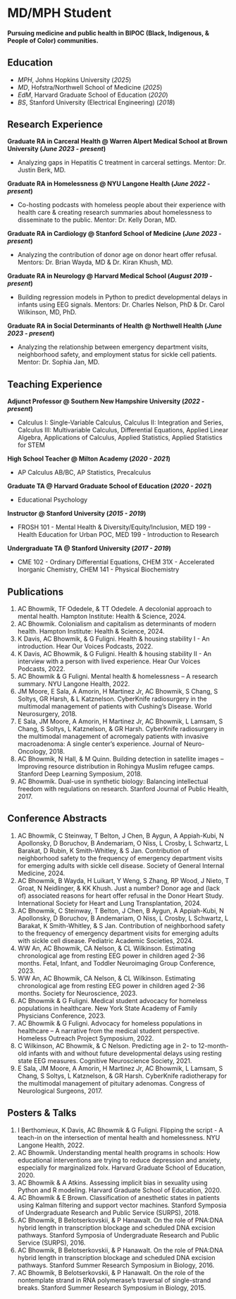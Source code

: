 # MD/MPH Student

#### Pursuing medicine and public health in BIPOC (Black, Indigenous, & People of Color) communities.

## Education
- _MPH_, Johns Hopkins University (_2025_)
- _MD_, Hofstra/Northwell School of Medicine (_2025_)								       		
- _EdM_, Harvard Graduate School of Education (_2020_)	 			        		
- _BS_, Stanford University (Electrical Engineering) (_2018_)

## Research Experience
**Graduate RA in Carceral Health @ Warren Alpert Medical School at Brown University (_June 2023 - present_)**
- Analyzing gaps in Hepatitis C treatment in carceral settings. Mentor: Dr. Justin Berk, MD.

**Graduate RA in Homelessness @ NYU Langone Health (_June 2022 - present_)**
- Co-hosting podcasts with homeless people about their experience with health care & creating research summaries about homelessness to disseminate to the public. Mentor: Dr. Kelly Doran, MD.

**Graduate RA in Cardiology @ Stanford School of Medicine (_June 2023 - present_)**
- Analyzing the contribution of donor age on donor heart offer refusal. Mentors: Dr. Brian Wayda, MD & Dr. Kiran Khush, MD.

**Graduate RA in Neurology @ Harvard Medical School (_August 2019 - present_)**
- Building regression models in Python to predict developmental delays in infants using EEG signals. Mentors: Dr. Charles Nelson, PhD & Dr. Carol Wilkinson, MD, PhD.

**Graduate RA in Social Determinants of Health @ Northwell Health (_June 2023 - present_)**
- Analyzing the relationship between emergency department visits, neighborhood safety, and employment status for sickle cell patients. Mentor: Dr. Sophia Jan, MD.

## Teaching Experience
**Adjunct Professor @ Southern New Hampshire University (_2022 - present_)**
- Calculus I: Single-Variable Calculus, Calculus II: Integration and Series, Calculus III: Multivariable Calculus, Differential Equations, Applied Linear Algebra, Applications of Calculus, Applied Statistics, Applied Statistics for STEM

**High School Teacher @ Milton Academy (_2020 - 2021_)**
- AP Calculus AB/BC, AP Statistics, Precalculus

**Graduate TA @ Harvard Graduate School of Education (_2020 - 2021_)**
- Educational Psychology

**Instructor @ Stanford University (_2015 - 2019_)**
- FROSH 101 - Mental Health & Diversity/Equity/Inclusion, MED 199 - Health Education for Urban POC, MED 199 - Introduction to Research

**Undergraduate TA @ Stanford University (_2017 - 2019_)**
- CME 102 - Ordinary Differential Equations, CHEM 31X - Accelerated Inorganic Chemistry, CHEM 141 - Physical Biochemistry

## Publications
1. AC Bhowmik, TF Odedele, & TT Odedele. A decolonial approach to mental health. Hampton Institute: Health & Science, 2024.
2. AC Bhowmik. Colonialism and capitalism as determinants of modern health. Hampton Institute: Health & Science, 2024.
3. K Davis, AC Bhowmik, & G Fuligni. Health & housing stability I - An introduction. Hear Our Voices Podcasts, 2022.
4. K Davis, AC Bhowmik, & G Fuligni. Health & housing stability II - An interview with a person with lived experience. Hear Our Voices Podcasts, 2022.
5. AC Bhowmik & G Fuligni. Mental health & homelessness – A research summary. NYU Langone Health, 2022.
6. JM Moore, E Sala, A Amorin, H Martinez Jr, AC Bhowmik, S Chang, S Soltys, GR Harsh, & L Katznelson. CyberKnife radiosurgery in the multimodal management of patients with Cushing’s Disease. World Neurosurgery, 2018.
7. E Sala, JM Moore, A Amorin, H Martinez Jr, AC Bhowmik, L Lamsam, S Chang, S Soltys, L Katznelson, & GR Harsh. CyberKnife radiosurgery in the multimodal management of acromegaly patients with invasive macroadenoma: A single center’s experience. Journal of Neuro-Oncology, 2018.
8. AC Bhowmik, N Hall, & M Quinn. Building detection in satellite images – Improving resource distribution in Rohingya Muslim refugee camps. Stanford Deep Learning Symposium, 2018.
9. AC Bhowmik. Dual-use in synthetic biology: Balancing intellectual freedom with regulations on research. Stanford Journal of Public Health, 2017.

## Conference Abstracts
1. AC Bhowmik, C Steinway, T Belton, J Chen, B Aygun, A Appiah-Kubi, N Apollonsky, D Boruchov, B Andemariam, O Niss, L Crosby, L Schwartz, L Barakat, D Rubin, K Smith-Whitley, & S Jan. Contribution of neighborhood safety to the frequency of emergency department visits
for emerging adults with sickle cell disease. Society of General Internal Medicine, 2024.
2. AC Bhowmik, B Wayda, H Luikart, Y Weng, S Zhang, RP Wood, J Nieto, T Groat, N Neidlinger, & KK Khush. Just a number? Donor age and (lack of) associated reasons for heart offer refusal in the Donor Heart Study. International Society for Heart and Lung Transplantation, 2024.
3. AC Bhowmik, C Steinway, T Belton, J Chen, B Aygun, A Appiah-Kubi, N Apollonsky, D Boruchov, B Andemariam, O Niss, L Crosby, L Schwartz, L Barakat, K Smith-Whitley, & S Jan. Contribution of neighborhood safety to the frequency of emergency department visits for emerging adults with sickle cell disease. Pediatric Academic Societies, 2024.
4. WW An, AC Bhowmik, CA Nelson, & CL Wilkinson. Estimating chronological age from resting EEG power in children aged 2-36 months. Fetal, Infant, and Toddler Neuroimaging Group Conference, 2023.
5. WW An, AC Bhowmik, CA Nelson, & CL Wilkinson. Estimating chronological age from resting EEG power in children aged 2-36 months. Society for Neuroscience, 2023.
6. AC Bhowmik & G Fuligni. Medical student advocacy for homeless populations in healthcare. New York State Academy of Family Physicians Conference, 2023.
7. AC Bhowmik & G Fuligni. Advocacy for homeless populations in healthcare – A narrative from the medical student perspective. Homeless Outreach Project Symposium, 2022.
8. C Wilkinson, AC Bhowmik, & C Nelson. Predicting age in 2- to 12-month-old infants with and without future developmental delays using resting state EEG measures. Cognitive Neuroscience Society, 2021.
9. E Sala, JM Moore, A Amorin, H Martinez Jr, AC Bhowmik, L Lamsam, S Chang, S Soltys, L Katznelson, & GR Harsh. CyberKnife radiotherapy for the multimodal management of pituitary adenomas. Congress of Neurological Surgeons, 2017.

## Posters & Talks
1. I Berthomieux, K Davis, AC Bhowmik & G Fuligni. Flipping the script - A teach-in on the intersection of mental health and homelessness. NYU Langone Health, 2022.
2. AC Bhowmik. Understanding mental health programs in schools: How educational interventions are trying to reduce depression and anxiety, especially for marginalized folx. Harvard Graduate School of Education, 2020.
3. AC Bhowmik & A Atkins. Assessing implicit bias in sexuality using Python and R modeling. Harvard Graduate School of Education, 2020.
4. AC Bhowmik & E Brown. Classification of anesthetic states in patients using Kalman filtering and support vector machines. Stanford Symposia of Undergraduate Research and Public Service (SURPS), 2018.
5. AC Bhowmik, B Belotserkovskii, & P Hanawalt. On the role of PNA:DNA hybrid length in transcription blockage and scheduled DNA excision pathways. Stanford Symposia of Undergraduate Research and Public Service (SURPS), 2016.
6. AC Bhowmik, B Belotserkovskii, & P Hanawalt. On the role of PNA:DNA hybrid length in transcription blockage and scheduled DNA excision pathways. Stanford Summer Research Symposium in Biology, 2016.
7. AC Bhowmik, B Belotserkovskii, & P Hanawalt. On the role of the nontemplate strand in RNA polymerase’s traversal of single-strand breaks. Stanford Summer Research Symposium in Biology, 2015.
